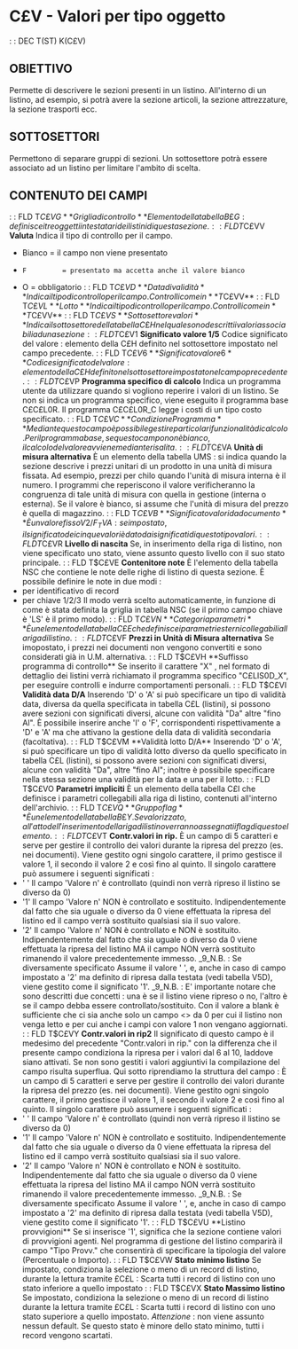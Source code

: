 # C£V - Valori per tipo oggetto
 :  : DEC T(ST) K(C£V)
## OBIETTIVO
Permette di descrivere le sezioni presenti in un listino.
All'interno di un listino, ad esempio, si potrà avere la sezione articoli, la sezione attrezzature, la sezione trasporti ecc.
## SOTTOSETTORI
Permettono di separare gruppi di sezioni. Un sottosettore potrà essere associato ad un listino per limitare l'ambito di scelta.
## CONTENUTO DEI CAMPI
 :  : FLD T$C£VG **Griglia di controllo**
Elemento della tabella B£G :  definisce i tre oggetti intestatari dei listini di questa sezione.
 :  : FLD T$C£VV **Valuta**
Indica il tipo di controllo per il campo.
-    Bianco    = il campo non viene presentato
-     F         = presentato ma accetta anche il valore bianco
-    O         = obbligatorio
 :  : FLD T$C£VD **Data di validità**
Indica il tipo di controllo per il campo.
Controlli come in **T$C£VV**
 :  : FLD T$C£VL **Lotto**
Indica il tipo di controllo per il campo.
Controlli come in **T$C£VV**
 :  : FLD T$C£VS **Sottosettore valori**
Indica il sottosettore della tabella C£H nel quale sono descritti i valori associabili ad una sezione
 :  : FLD T$C£V1 **Significato valore 1/5**
Codice significato del valore :  elemento della C£H definito nel sottosettore impostato nel campo precedente.
 :  : FLD T$C£V6 **Significato valore 6**
Codice significato del valore :  elemento della C£H definito nel sottosettore impostato nel campo precedente.
 :  : FLD T$C£VP **Programma specifico di calcolo**
Indica un programma utente da utilizzare quando si vogliono reperire i valori di un listino.
Se non si indica un programma specifico, viene eseguito il programma base C£C£L0R. Il programma C£C£L0R_C legge i costi di un tipo costo specificato.
 :  : FLD T$C£VC **Condizione Programma**
Mediante questo campo è possibile gestire particolari funzionalità di calcolo.
Per il programma base, se questo campo non è bianco, il calcolo del valore avviene mediante risalita.
 :  : FLD T$C£VA **Unità di misura alternativa**
È un elemento della tabella UMS :  si indica quando la sezione descrive i prezzi unitari di un prodotto in una unità di misura fissata. Ad esempio, prezzi per chilo quando l'unità di misura interna è il numero. I programmi che reperiscono il valore verificheranno la congruenza di tale unità di misura con quella in gestione (interna o esterna). Se il valore è bianco, si assume che l'unità di misura del prezzo è quella di magazzino.
 :  : FLD T$C£VB **Significato valori da documento**
È un valore fisso V2/F_TVA :  se impostato, il significato dei cinque valori è dato dai significati di questo tipo valori.
 :  : FLD T$C£VR **Livello di nascita**
Se, in inserimento della riga di listino, non viene specificato uno stato, viene assunto questo livello con il suo stato principale.
 :  : FLD T$C£VE **Contenitore note**
È l'elemento della tabella NSC che contiene le note delle righe di listino di questa sezione.
È possibile definire le note in due modi : 
-    per identificativo di record
-    per chiave 1/2/3
Il modo verrà scelto automaticamente, in funzione di come è stata definita la griglia in tabella NSC (se il primo campo chiave è 'LS' è il primo modo).
 :  : FLD T$C£VN **Categoria parametri**
È un elemento della tabella C£E che definisce i parametri esterni collegabili alla riga di listino.
 :  : FLD T$C£VF **Prezzi in Unità di Misura alternativa**
Se imopostato, i prezzi nei documenti non vengono convertiti e sono considerati già in U.M. alternativa.
 :  : FLD T$C£VH **Suffisso programma di controllo**
Se inserito il carattere "X" , nel formato di dettaglio dei listini verrà richiamato il programma specifico "C£LIS0D_X", per eseguire controlli e indurre comportamenti personali.
 :  : FLD T$C£VI **Validità data D/A**
Inserendo 'D' o 'A' si può specificare un tipo di validità data, diversa da quella specificata in tabella C£L (listini), si possono avere sezioni con significati diversi, alcune con validità "Da" altre "fino Al".
È possibile inserire anche 'I' o 'F', corrispondenti rispettivamente a 'D' e 'A' ma che attivano la gestione della data di validità secondaria (facoltativa).
 :  : FLD T$C£VM **Validità lotto D/A**
Inserendo 'D' o 'A', si può specificare un tipo di validità lotto diverso da quello specificato in tabella C£L (listini), si possono avere sezioni con significati diversi, alcune con validità "Da", altre "fino Al"; inoltre è possibile specificare nella stessa sezione una validità per la data e una per il lotto.
 :  : FLD T$C£VO **Parametri impliciti**
È un elemento della tabella C£I che definisce i parametri collegabili alla riga di listino, contenuti all'interno dell'archivio.
 :  : FLD T$C£VQ **Gruppo flag**
È un elemento della tabella B£Y. Se valorizzato, all'atto dell'inserimento della riga di listino verranno assegnati i flag di questo elemento.
 :  : FLD T$C£VT **Contr.valori in rip.**
È un campo di 5 caratteri e serve per gestire il controllo dei valori durante la ripresa del prezzo (es. nei documenti).
Viene gestito ogni singolo carattere, il primo gestisce il valore 1, il secondo il valore 2 e così fino al quinto.
Il singolo carattere può assumere i seguenti significati : 
- ' '  Il campo 'Valore n' è controllato (quindi non verrà ripreso il listino se diverso da 0)
- '1'  Il campo 'Valore n' NON è controllato e sostituito.
Indipendentemente dal fatto che sia uguale o diverso da 0 viene effettuata la ripresa del listino ed il campo verrà sostituito qualsiasi sia il suo valore.
- '2'  Il campo 'Valore n' NON è controllato e NON è sostituito.
Indipendentemente dal fatto che sia uguale o diverso da 0 viene effettuata la ripresa del listino MA il campo NON verrà sostituito rimanendo il valore precedentemente immesso.
_9_N.B. :  Se diversamente specificato Assume il valore ' ', e, anche in caso di campo impostato a '2' ma definito di ripresa dalla testata (vedi tabella V5D), viene gestito come il significato '1'.
_9_N.B. :  E' importante notare che sono descritti due concetti :  una è se il listino viene ripreso o no, l'altro è se il campo debba essere controllato/sostituito. Con il valore a blank è sufficiente che ci sia anche solo un campo <> da 0 per cui il listino non venga letto e per cui anche i campi con valore 1 non vengano aggiornati.
 :  : FLD T$C£VY **Contr.valori in rip2**
Il significato di questo campo è il medesimo del precedente "Contr.valori in rip." con la
differenza che il presente campo condiziona la ripresa per i valori dal 6 al 10, laddove siano
attivati. Se non sono gestiti i valori aggiuntivi la compilazione del campo risulta superflua.
Qui sotto riprendiamo la struttura del campo : 
È un campo di 5 caratteri e serve per gestire il controllo dei valori durante la ripresa del prezzo (es. nei documenti).
Viene gestito ogni singolo carattere, il primo gestisce il valore 1, il secondo il valore 2 e così fino al quinto.
Il singolo carattere può assumere i seguenti significati : 
- ' '  Il campo 'Valore n' è controllato (quindi non verrà ripreso il listino se diverso da 0)
- '1'  Il campo 'Valore n' NON è controllato e sostituito.
Indipendentemente dal fatto che sia uguale o diverso da 0 viene effettuata la ripresa del listino ed il campo verrà sostituito qualsiasi sia il suo valore.
- '2'  Il campo 'Valore n' NON è controllato e NON è sostituito.
Indipendentemente dal fatto che sia uguale o diverso da 0 viene effettuata la ripresa del listino MA il campo NON verrà sostituito rimanendo il valore precedentemente immesso.
_9_N.B. :  Se diversamente specificato Assume il valore ' ', e, anche in caso di campo impostato a '2' ma definito di ripresa dalla testata (vedi tabella V5D), viene gestito come il significato '1'.
 :  : FLD T$C£VU **Listino provvigioni**
Se si inserisce '1', significa che la sezione contiene valori di provvigioni agenti. Nel programma di gestione del listino comparirà il campo "Tipo Provv." che consentirà di specificare la tipologia del valore (Percentuale o Importo).
 :  : FLD T$C£VW **Stato minimo listino**
Se impostato, condiziona la selezione o meno di un record di listino, durante la lettura tramite £C£L : 
Scarta tutti i record di listino con uno stato inferiore a quello impostato
 :  : FLD T$C£VX **Stato Massimo listino**
Se impostato, condiziona la selezione o meno di un record di listino durante la lettura tramite £C£L : 
Scarta tutti i record di listino con uno stato superiore a quello impostato.
_Attenzione_ :  non viene assunto nessun default. Se questo stato è minore dello stato minimo, tutti i record vengono scartati.
